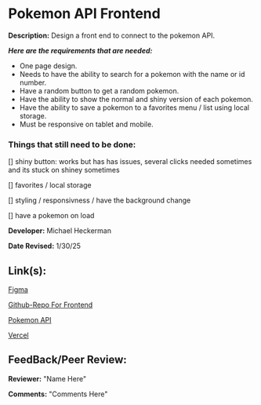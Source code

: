 # Pokemon API Frontend

**Description:** Design a front end to connect to the pokemon API.

***Here are the requirements that are needed:***
- One page design.
- Needs to have the ability to search for a pokemon with the name or id number.
- Have a random button to get a random pokemon.
- Have the ability to show the normal and shiny version of each pokemon.
- Have the ability to save a pokemon to a favorites menu / list using local storage.
- Must be responsive on tablet and mobile.

### Things that still need to be done:
[] shiny button: works but has has issues, several clicks needed sometimes and its stuck on shiney sometimes

[] favorites / local storage

[] styling / responsivness / have the background change

[] have a pokemon on load


**Developer:** Michael Heckerman

**Date Revised:** 1/30/25


## Link(s):

[Figma](https://www.figma.com/design/LTpU7YtFvvQuylzyliqyDY/Untitled?node-id=0-1&p=f&t=FY7T3vUeyBJevai4-0)

[Github-Repo For Frontend](https://github.com/mkheck13/PokemonFrontend)

[Pokemon API](https://pokeapi.co/)

[Vercel](https://pokemon-frontend-eta.vercel.app/)


## FeedBack/Peer Review: 

**Reviewer:** "Name Here"

**Comments:** "Comments Here"
